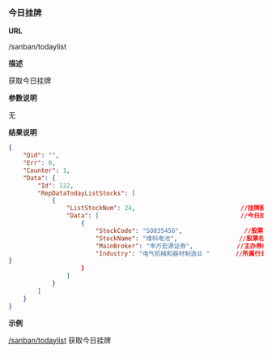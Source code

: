 
### 今日挂牌

**URL**

/sanban/todaylist

**描述**

获取今日挂牌

**参数说明**

无


**结果说明**

```json
{
    "Qid": "",
    "Err": 0,
    "Counter": 1,
    "Data": {
        "Id": 122,
        "RepDataTodayListStocks": [
            {
                "ListStockNum": 24,                             //挂牌股票数
                "Data": [                                       //今日挂牌股票数据
                    {
                        "StockCode": "SO835456",                 //股票代码
                        "StockName": "维科电池",                 //股票名称
                        "MainBroker": "申万宏源证券",            //主办券商
                        "Industry": "电气机械和器材制造业 "       //所属行业		
}
                    }
                ]
            }
        ]
    }
}
```

**示例**

[/sanban/todaylist]($APIHOST$/sanban/todaylist)
获取今日挂牌

